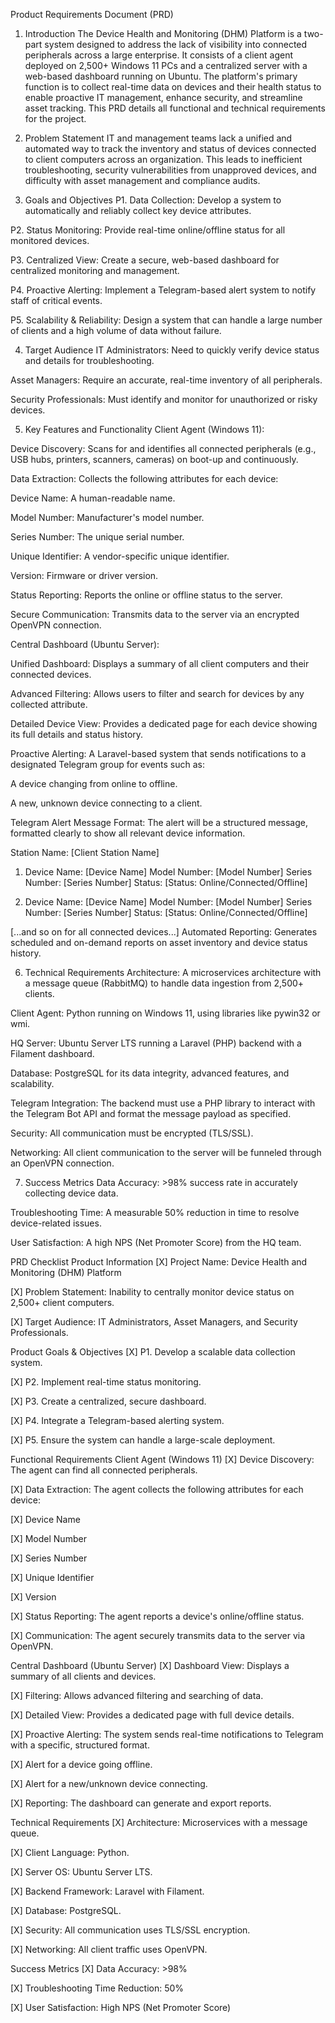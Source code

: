 Product Requirements Document (PRD)
1. Introduction
The Device Health and Monitoring (DHM) Platform is a two-part system designed to address the lack of visibility into connected peripherals across a large enterprise. It consists of a client agent deployed on 2,500+ Windows 11 PCs and a centralized server with a web-based dashboard running on Ubuntu. The platform's primary function is to collect real-time data on devices and their health status to enable proactive IT management, enhance security, and streamline asset tracking. This PRD details all functional and technical requirements for the project.

2. Problem Statement
IT and management teams lack a unified and automated way to track the inventory and status of devices connected to client computers across an organization. This leads to inefficient troubleshooting, security vulnerabilities from unapproved devices, and difficulty with asset management and compliance audits.

3. Goals and Objectives
P1. Data Collection: Develop a system to automatically and reliably collect key device attributes.

P2. Status Monitoring: Provide real-time online/offline status for all monitored devices.

P3. Centralized View: Create a secure, web-based dashboard for centralized monitoring and management.

P4. Proactive Alerting: Implement a Telegram-based alert system to notify staff of critical events.

P5. Scalability & Reliability: Design a system that can handle a large number of clients and a high volume of data without failure.

4. Target Audience
IT Administrators: Need to quickly verify device status and details for troubleshooting.

Asset Managers: Require an accurate, real-time inventory of all peripherals.

Security Professionals: Must identify and monitor for unauthorized or risky devices.

5. Key Features and Functionality
Client Agent (Windows 11):

Device Discovery: Scans for and identifies all connected peripherals (e.g., USB hubs, printers, scanners, cameras) on boot-up and continuously.

Data Extraction: Collects the following attributes for each device:

Device Name: A human-readable name.

Model Number: Manufacturer's model number.

Series Number: The unique serial number.

Unique Identifier: A vendor-specific unique identifier.

Version: Firmware or driver version.

Status Reporting: Reports the online or offline status to the server.

Secure Communication: Transmits data to the server via an encrypted OpenVPN connection.

Central Dashboard (Ubuntu Server):

Unified Dashboard: Displays a summary of all client computers and their connected devices.

Advanced Filtering: Allows users to filter and search for devices by any collected attribute.

Detailed Device View: Provides a dedicated page for each device showing its full details and status history.

Proactive Alerting: A Laravel-based system that sends notifications to a designated Telegram group for events such as:

A device changing from online to offline.

A new, unknown device connecting to a client.

Telegram Alert Message Format: The alert will be a structured message, formatted clearly to show all relevant device information.

Station Name: [Client Station Name]

1. Device Name: [Device Name]
   Model Number: [Model Number]
   Series Number: [Series Number]
   Status: [Status: Online/Connected/Offline]

2. Device Name: [Device Name]
   Model Number: [Model Number]
   Series Number: [Series Number]
   Status: [Status: Online/Connected/Offline]

[...and so on for all connected devices...]
Automated Reporting: Generates scheduled and on-demand reports on asset inventory and device status history.

6. Technical Requirements
Architecture: A microservices architecture with a message queue (RabbitMQ) to handle data ingestion from 2,500+ clients.

Client Agent: Python running on Windows 11, using libraries like pywin32 or wmi.

HQ Server: Ubuntu Server LTS running a Laravel (PHP) backend with a Filament dashboard.

Database: PostgreSQL for its data integrity, advanced features, and scalability.

Telegram Integration: The backend must use a PHP library to interact with the Telegram Bot API and format the message payload as specified.

Security: All communication must be encrypted (TLS/SSL).

Networking: All client communication to the server will be funneled through an OpenVPN connection.

7. Success Metrics
Data Accuracy: >98% success rate in accurately collecting device data.

Troubleshooting Time: A measurable 50% reduction in time to resolve device-related issues.

User Satisfaction: A high NPS (Net Promoter Score) from the HQ team.

PRD Checklist
Product Information
[X] Project Name: Device Health and Monitoring (DHM) Platform

[X] Problem Statement: Inability to centrally monitor device status on 2,500+ client computers.

[X] Target Audience: IT Administrators, Asset Managers, and Security Professionals.

Product Goals & Objectives
[X] P1. Develop a scalable data collection system.

[X] P2. Implement real-time status monitoring.

[X] P3. Create a centralized, secure dashboard.

[X] P4. Integrate a Telegram-based alerting system.

[X] P5. Ensure the system can handle a large-scale deployment.

Functional Requirements
Client Agent (Windows 11)
[X] Device Discovery: The agent can find all connected peripherals.

[X] Data Extraction: The agent collects the following attributes for each device:

[X] Device Name

[X] Model Number

[X] Series Number

[X] Unique Identifier

[X] Version

[X] Status Reporting: The agent reports a device's online/offline status.

[X] Communication: The agent securely transmits data to the server via OpenVPN.

Central Dashboard (Ubuntu Server)
[X] Dashboard View: Displays a summary of all clients and devices.

[X] Filtering: Allows advanced filtering and searching of data.

[X] Detailed View: Provides a dedicated page with full device details.

[X] Proactive Alerting: The system sends real-time notifications to Telegram with a specific, structured format.

[X] Alert for a device going offline.

[X] Alert for a new/unknown device connecting.

[X] Reporting: The dashboard can generate and export reports.

Technical Requirements
[X] Architecture: Microservices with a message queue.

[X] Client Language: Python.

[X] Server OS: Ubuntu Server LTS.

[X] Backend Framework: Laravel with Filament.

[X] Database: PostgreSQL.

[X] Security: All communication uses TLS/SSL encryption.

[X] Networking: All client traffic uses OpenVPN.

Success Metrics
[X] Data Accuracy: >98%

[X] Troubleshooting Time Reduction: 50%

[X] User Satisfaction: High NPS (Net Promoter Score)